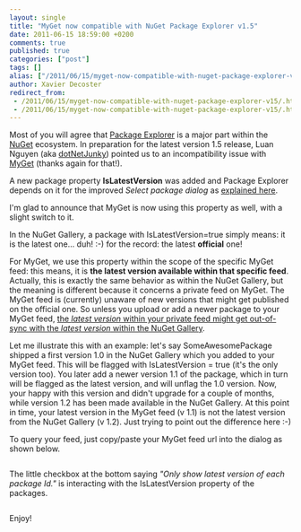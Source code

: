 ```yaml
---
layout: single
title: "MyGet now compatible with NuGet Package Explorer v1.5"
date: 2011-06-15 18:59:00 +0200
comments: true
published: true
categories: ["post"]
tags: []
alias: ["/2011/06/15/myget-now-compatible-with-nuget-package-explorer-v15/"]
author: Xavier Decoster
redirect_from:
 - /2011/06/15/myget-now-compatible-with-nuget-package-explorer-v15/.html
 - /2011/06/15/myget-now-compatible-with-nuget-package-explorer-v15/.html
---
```

<p>Most of you will agree that <a href="http://nuget.codeplex.com/releases/view/59864" target="_blank">Package Explorer</a> is a major part within the <a href="http://www.nuget.org" target="_blank">NuGet</a> ecosystem. In preparation for the latest version 1.5 release, Luan Nguyen (aka <a href="http://twitter.com/#!/dotnetjunky" target="_blank">dotNetJunky</a>) pointed us to an incompatibility issue with <a href="http://www.myget.org" target="_blank">MyGet</a> (thanks again for that!).</p>

<p>A new package property <strong>IsLatestVersion</strong> was added and Package Explorer depends on it for the improved <em>Select package dialog</em> as <a href="http://npe.codeplex.com/wikipage?title=NuGet%20Package%20Explorer%201.5%20release%20notes" target="_blank">explained here</a>.</p>

<p>I'm glad to announce that MyGet is now using this property as well, with a slight switch to it.</p>

<p>In the NuGet Gallery, a package with IsLatestVersion=true simply means: it is the latest one... duh! :-) for the record: the latest <strong>official</strong> one!</p>

<p>For MyGet, we use this property within the scope of the specific MyGet feed: this means, it is <strong>the latest version available within that specific feed</strong>. Actually, this is exactly the same behavior as within the NuGet Gallery, but the meaning is different because it concerns a private feed on MyGet. The MyGet feed is (currently) unaware of new versions that might get published on the official one. So unless you upload or add a newer package to your MyGet feed, <span style="text-decoration: underline;">the <em>latest version</em> within your private feed might get out-of-sync with the <em>latest version</em> within the NuGet Gallery</span>.</p>

<p>Let me illustrate this with an example: let's say SomeAwesomePackage shipped a first version 1.0 in the NuGet Gallery which you added to your MyGet feed. This will be flagged with IsLatestVersion = true (it's the only version too). You later add a newer version 1.1 of the package, which in turn will be flagged as the latest version, and will unflag the 1.0 version. Now, your happy with this version and didn't upgrade for a couple of months, while version 1.2 has been made available in the NuGet Gallery. At this point in time, your latest version in the MyGet feed (v 1.1) is not the latest version from the NuGet Gallery (v 1.2). Just trying to point out the difference here :-)</p>

<p>To query your feed, just copy/paste your MyGet feed url into the dialog as shown below.</p>

<p><img src="https://xavierdecosterblog.blob.core.windows.net/blog/2011-06-15/2011-6-npe15testallversions.png" alt="" /></p>

<p>The little checkbox at the bottom saying <em>"Only show latest version of each package Id."</em> is interacting with the IsLatestVersion property of the packages.</p>

<p><img src="https://xavierdecosterblog.blob.core.windows.net/blog/2011-06-15/2011-6-npe15testlatestversiononly.png" alt="" /></p>

<p>Enjoy!</p>
